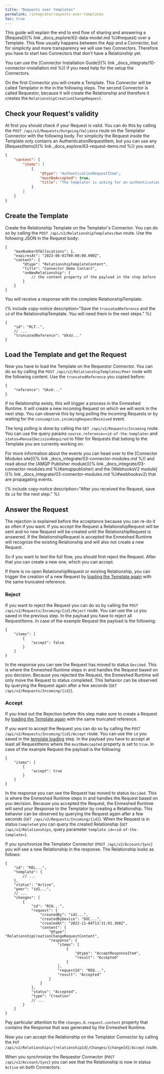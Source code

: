 ```yaml
---
title: "Requests over Templates"
permalink: /integrate/requests-over-templates
toc: true
---
```


This guide will explain the end to end flow of sharing and answering a [Request]({% link _docs_explore/62-data-model.md %}#request) over a Template. This flow usually happens between the App and a Connector, but for simplicity and more transparency we will use two Connectors. Therefore you have to start two Connectors that don't have a Relationship yet.

You can use the [Connector Installation Guide]({% link _docs_integrate/10-connector-installation.md %}) if you need help for the setup the Connectors.

On the first Connector you will create a Template. This Connector will be called Templator in the in the following steps. The second Connector is called Requestor, because it will create the Relationship and therefore it creates the `RelationshipCreationChangeRequest`.

## Check your Request's validity

At first you should check if your Request is valid. You can do this by calling the `POST /api/v2/Requests/Outgoing/Validate` route on the Templator Connector with the following body.
For simplicity the Request inside the Template only contains an AuthenticationRequestItem, but you can use any [RequestItems]({% link _docs_explore/63-request-items.md %}) you want.

```json
{
    "content": {
        "items": [
            {
                "@type": "AuthenticationRequestItem",
                "mustBeAccepted": true,
                "title": "The templator is asking for an authentication"
            }
        ]
    }
}
```

## Create the Template

Create the Relationship Template on the Templator's Connector. You can do so by calling the `POST /api/v2/RelationshipTemplates/Own` route. Use the following JSON in the Request body:

```jsonc
{
    "maxNumberOfAllocations": 1,
    "expiresAt": "2023-06-01T00:00:00.000Z",
    "content": {
        "@type": "RelationshipTemplateContent",
        "title": "Connector Demo Contact",
        "onNewRelationship": {
            // the content property of the payload in the step before
        }
    }
}
```

You will receive a response with the complete RelationshipTemplate.

{% include copy-notice description="Save the `truncatedReference` and the `id` of the RelationshipTemplate. You will need them in the next steps." %}

```jsonc
{
    "id": "RLT..",
    // ...
    "truncatedReference": "UkxU..."
}
```

## Load the Template and get the Request

Now you have to load the Template on the Requestor Connector. You can do so by calling the `POST /api/v2/RelationshipTemplates/Peer` route with the following content. Use the `truncatedReference` you copied before:

```jsonc
{
    "reference": "UkxU..."
}
```

If no Relationship exists, this will trigger a process in the Enmeshed Runtime. It will create a new incoming Request on which we will work in the next step. You can observe this by long polling the incoming Requests or by waiting for the `consumption.incomingRequestReceived` event.

The long polling is done by calling the `GET /api/v2/Requests/Incoming` route. You can use the query params `source.reference=<id-of-the-template>` and `status=ManualDecisionRequired` to filter for Requests that belong to the Template you are currently working on.

For more information about the events you can head over to the [Connector Modules site]({% link _docs_integrate/03-connector-modules.md %}) and read about the [AMQP Publisher module]({% link _docs_integrate/03-connector-modules.md %}#amqppublisher) and the [WebhooksV2 module]({% link _docs_integrate/03-connector-modules.md %}#webhooksv2) that are propagating events.

{% include copy-notice description="After you received the Request, save its `id` for the next step." %}

## Answer the Request

The rejection is explained before the acceptance because you can re-do it as often if you want. If you accept the Request a RelationshipRequest will be sent and no new Request will be created until the RelationshipRequest is answered. If the RelationshipRequest is accepted the Enmeshed Runtime will recognize the existing Relationship and will also not create a new Request.

So if you want to test the full flow, you should first reject the Request. After that you can create a new one, which you can accept.

If there is no open RelationshipRequest or existing Relationship, you can trigger the creation of a new Request by [loading the Template again](#load-the-template-and-get-the-request) with the same truncated reference.

### Reject

If you want to reject the Request you can do so by calling the `POST /api/v2/Requests/Incoming/{id}/Reject` route. You can use the `id` you saved in the previous step. In the payload you have to reject all RequestItems. In case of the example Request the payload is the following:

```jsonc
{
    "items": [
        {
            "accept": false
        }
    ]
}
```

In the response you can see the Request has moved to status `Decided`. This is where the Enmeshed Runtime steps in and handles the Request based on you decision. Because you rejected the Request, the Enmeshed Runtime will only move the Request to status completed. This behavior can be observed by querying the Request again after a few seconds (`GET /api/v2/Requests/Incoming/{id}`).

### Accept

If you tried out the Rejection before this step make sure to create a Request by [loading the Template again](#load-the-template-and-get-the-request) with the same truncated reference.

If you want to accept the Request you can do so by calling the `POST /api/v2/Requests/Incoming/{id}/Accept` route. You can use the `id` you saved in the [template loading](#load-the-template-and-get-the-request) step. In the payload you have to accept at least all RequestItems where the `mustBeAccepted` property is set to `true`. In case of the example Request the payload is the following:

```jsonc
{
    "items": [
        {
            "accept": true
        }
    ]
}
```

In the response you can see the Request has moved to status `Decided`. This is where the Enmeshed Runtime steps in and handles the Request based on you decision. Because you accepted the Request, the Enmeshed Runtime will send your Response to the Templator by creating a Relationship. This behavior can be observed by querying the Request again after a few seconds (`GET /api/v2/Requests/Incoming/{id}`). When the Request is in status `Completed` you can query the created Relationship (`GET /api/v2/Relationships`, query parameter `template.id=<id-of-the-template>`).

If you synchronize the Templator Connector (`POST /api/v2/Account/Sync`) you will see a new Relationship in the response. The Relationship looks as follows:

```jsonc
{
    "id": "REL...",
    "template": {
        // ...
    },
    "status": "Active",
    "peer": "id1...",
    // ...
    "changes": [
        {
            "id": "RCH...",
            "request": {
                "createdBy": "id1...",
                "createdByDevice": "DVC...",
                "createdAt": "2022-11-04T13:31:01.360Z",
                "content": {
                    "@type": "RelationshipCreationChangeRequestContent",
                    "response": {
                        "items": [
                            {
                                "@type": "AcceptResponseItem",
                                "result": "Accepted"
                            }
                        ],
                        "requestId": "REQ...",
                        "result": "Accepted"
                    }
                }
            },
            "status": "Accepted",
            "type": "Creation"
            // ...
        }
    ]
}
```

Pay particular attention to the `changes.0.request.content` property that contains the Response that was generated by the Enmeshed Runtime.

Now you can accept the Relationship on the Templator Connector by calling the `PUT /api/v2/Relationships/{relationshipId}/Changes/{changeId}/Accept` route.

When you synchronize the Requestor Connector (`POST /api/v2/Account/Sync`) you can see that the Relationship is now in status `Active` on both Connectors.
